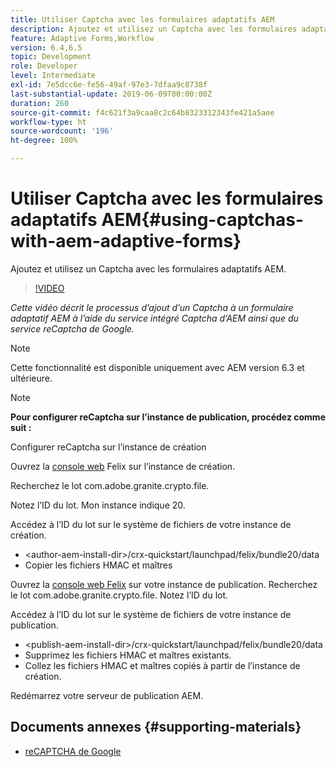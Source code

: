 ```yaml
---
title: Utiliser Captcha avec les formulaires adaptatifs AEM
description: Ajoutez et utilisez un Captcha avec les formulaires adaptatifs AEM.
feature: Adaptive Forms,Workflow
version: 6.4,6.5
topic: Development
role: Developer
level: Intermediate
exl-id: 7e5dcc6e-fe56-49af-97e3-7dfaa9c8738f
last-substantial-update: 2019-06-09T00:00:00Z
duration: 260
source-git-commit: f4c621f3a9caa8c2c64b8323312343fe421a5aee
workflow-type: ht
source-wordcount: '196'
ht-degree: 100%

---
```


# Utiliser Captcha avec les formulaires adaptatifs AEM{#using-captchas-with-aem-adaptive-forms}

Ajoutez et utilisez un Captcha avec les formulaires adaptatifs AEM.

>[!VIDEO](https://video.tv.adobe.com/v/18336?quality=12&learn=on)

*Cette vidéo décrit le processus d’ajout d’un Captcha à un formulaire adaptatif AEM à l’aide du service intégré Captcha d’AEM ainsi que du service reCaptcha de Google.*

>[!NOTE]
>
>Cette fonctionnalité est disponible uniquement avec AEM version 6.3 et ultérieure.

>[!NOTE]
>
>**Pour configurer reCaptcha sur l’instance de publication, procédez comme suit :**
>
>Configurer reCaptcha sur l’instance de création
>
>Ouvrez la [console web](http://localhost:4502/system/console/bundles) Felix sur l’instance de création.
>
>Recherchez le lot com.adobe.granite.crypto.file.
>
>Notez l’ID du lot. Mon instance indique 20.
>
>Accédez à l’ID du lot sur le système de fichiers de votre instance de création.
>
>* &lt;author-aem-install-dir>/crx-quickstart/launchpad/felix/bundle20/data
>* Copier les fichiers HMAC et maîtres
>
>Ouvrez la [console web Felix](http://localhost:4502/system/console/bundles) sur votre instance de publication. Recherchez le lot com.adobe.granite.crypto.file. Notez l’ID du lot.
>
>Accédez à l’ID du lot sur le système de fichiers de votre instance de publication.
>
>* &lt;publish-aem-install-dir>/crx-quickstart/launchpad/felix/bundle20/data
>* Supprimez les fichiers HMAC et maîtres existants.
>* Collez les fichiers HMAC et maîtres copiés à partir de l’instance de création.
>
>Redémarrez votre serveur de publication AEM.

## Documents annexes {#supporting-materials}

* [reCAPTCHA de Google](https://www.google.com/recaptcha)
